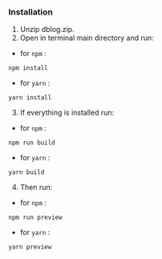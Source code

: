 ### Installation

1. Unzip dblog.zip.
2. Open in terminal main directory and run:
- for `npm` :
```
npm install
```
- for `yarn` :
```
yarn install
```
3. If everything is installed run:
- for `npm` :
```
npm run build
```
- for `yarn` :
```
yarn build
```
4. Then run:
- for `npm` :
```
npm run preview
```
- for `yarn` :
```
yarn preview
```
